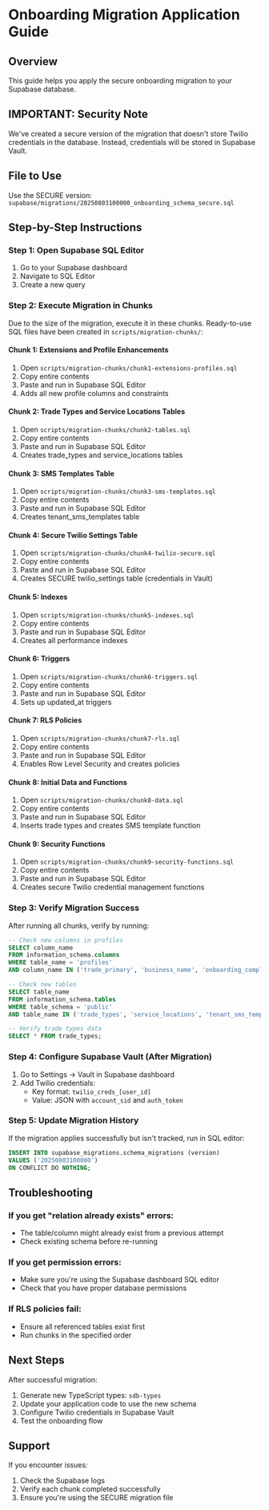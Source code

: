 # Onboarding Migration Application Guide

## Overview
This guide helps you apply the secure onboarding migration to your Supabase database.

## IMPORTANT: Security Note
We've created a secure version of the migration that doesn't store Twilio credentials in the database. Instead, credentials will be stored in Supabase Vault.

## File to Use
Use the SECURE version: `supabase/migrations/20250803100000_onboarding_schema_secure.sql`

## Step-by-Step Instructions

### Step 1: Open Supabase SQL Editor
1. Go to your Supabase dashboard
2. Navigate to SQL Editor
3. Create a new query

### Step 2: Execute Migration in Chunks

Due to the size of the migration, execute it in these chunks. Ready-to-use SQL files have been created in `scripts/migration-chunks/`:

#### Chunk 1: Extensions and Profile Enhancements
1. Open `scripts/migration-chunks/chunk1-extensions-profiles.sql`
2. Copy entire contents
3. Paste and run in Supabase SQL Editor
4. Adds all new profile columns and constraints

#### Chunk 2: Trade Types and Service Locations Tables
1. Open `scripts/migration-chunks/chunk2-tables.sql`
2. Copy entire contents
3. Paste and run in Supabase SQL Editor
4. Creates trade_types and service_locations tables

#### Chunk 3: SMS Templates Table
1. Open `scripts/migration-chunks/chunk3-sms-templates.sql`
2. Copy entire contents
3. Paste and run in Supabase SQL Editor
4. Creates tenant_sms_templates table

#### Chunk 4: Secure Twilio Settings Table
1. Open `scripts/migration-chunks/chunk4-twilio-secure.sql`
2. Copy entire contents
3. Paste and run in Supabase SQL Editor
4. Creates SECURE twilio_settings table (credentials in Vault)

#### Chunk 5: Indexes
1. Open `scripts/migration-chunks/chunk5-indexes.sql`
2. Copy entire contents
3. Paste and run in Supabase SQL Editor
4. Creates all performance indexes

#### Chunk 6: Triggers
1. Open `scripts/migration-chunks/chunk6-triggers.sql`
2. Copy entire contents
3. Paste and run in Supabase SQL Editor
4. Sets up updated_at triggers

#### Chunk 7: RLS Policies
1. Open `scripts/migration-chunks/chunk7-rls.sql`
2. Copy entire contents
3. Paste and run in Supabase SQL Editor
4. Enables Row Level Security and creates policies

#### Chunk 8: Initial Data and Functions
1. Open `scripts/migration-chunks/chunk8-data.sql`
2. Copy entire contents
3. Paste and run in Supabase SQL Editor
4. Inserts trade types and creates SMS template function

#### Chunk 9: Security Functions
1. Open `scripts/migration-chunks/chunk9-security-functions.sql`
2. Copy entire contents
3. Paste and run in Supabase SQL Editor
4. Creates secure Twilio credential management functions

### Step 3: Verify Migration Success

After running all chunks, verify by running:

```sql
-- Check new columns in profiles
SELECT column_name 
FROM information_schema.columns 
WHERE table_name = 'profiles' 
AND column_name IN ('trade_primary', 'business_name', 'onboarding_completed');

-- Check new tables
SELECT table_name 
FROM information_schema.tables 
WHERE table_schema = 'public' 
AND table_name IN ('trade_types', 'service_locations', 'tenant_sms_templates', 'twilio_settings');

-- Verify trade types data
SELECT * FROM trade_types;
```

### Step 4: Configure Supabase Vault (After Migration)

1. Go to Settings → Vault in Supabase dashboard
2. Add Twilio credentials:
   - Key format: `twilio_creds_[user_id]`
   - Value: JSON with `account_sid` and `auth_token`

### Step 5: Update Migration History

If the migration applies successfully but isn't tracked, run in SQL editor:

```sql
INSERT INTO supabase_migrations.schema_migrations (version) 
VALUES ('20250803100000') 
ON CONFLICT DO NOTHING;
```

## Troubleshooting

### If you get "relation already exists" errors:
- The table/column might already exist from a previous attempt
- Check existing schema before re-running

### If you get permission errors:
- Make sure you're using the Supabase dashboard SQL editor
- Check that you have proper database permissions

### If RLS policies fail:
- Ensure all referenced tables exist first
- Run chunks in the specified order

## Next Steps

After successful migration:
1. Generate new TypeScript types: `sdb-types`
2. Update your application code to use the new schema
3. Configure Twilio credentials in Supabase Vault
4. Test the onboarding flow

## Support

If you encounter issues:
1. Check the Supabase logs
2. Verify each chunk completed successfully
3. Ensure you're using the SECURE migration file
